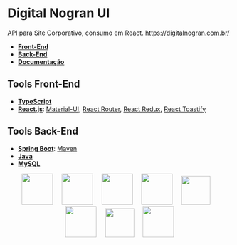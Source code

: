 # Digital Nogran UI
API para Site Corporativo, consumo em React.
https://digitalnogran.com.br/

- [**Front-End**](https://github.com/nogran/nogran-site)
- [**Back-End**](https://github.com/nogran/nogran-site-backend)
- [**Documentação**](https://nogran-site.herokuapp.com/)

## Tools Front-End
- [**TypeScript**](https://www.typescriptlang.org/)
- [**React.js**](https://reactjs.org/): [Material-UI](https://mui.com/), [React Router](https://reactrouter.com/), [React Redux](https://react-redux.js.org/), [React Toastify](https://www.npmjs.com/package/react-toastify)

## Tools Back-End
- [**Spring Boot**](https://spring.io/): [Maven](https://maven.apache.org/)
- [**Java**](https://www.java.com/en/)
- [**MySQL**](https://www.mysql.com/)

<div align="center">
<img src="https://cdn.jsdelivr.net/gh/devicons/devicon/icons/spring/spring-original-wordmark.svg" width="70" height="70">
&nbsp;
&nbsp;
<img src="https://cdn.jsdelivr.net/gh/devicons/devicon/icons/java/java-original-wordmark.svg" width="70" height="70">
&nbsp;
&nbsp;
<img src="https://cdn.jsdelivr.net/gh/devicons/devicon/icons/mysql/mysql-original-wordmark.svg" width="70" height="70">
&nbsp;
&nbsp;
<img src="https://cdn.jsdelivr.net/gh/devicons/devicon/icons/react/react-original-wordmark.svg" width="70" height="70">
&nbsp;
&nbsp;
<img src="https://cdn.jsdelivr.net/gh/devicons/devicon/icons/typescript/typescript-original.svg" width="65" height="65">
&nbsp;
&nbsp;
<img src="https://cdn.jsdelivr.net/gh/devicons/devicon/icons/html5/html5-original-wordmark.svg" height="70" height="70">
&nbsp;
&nbsp;
<img src="https://cdn.jsdelivr.net/gh/devicons/devicon/icons/javascript/javascript-original.svg" width="65" height="65">
&nbsp;
&nbsp;
<img src="https://cdn.jsdelivr.net/gh/devicons/devicon/icons/css3/css3-original-wordmark.svg" width="70" height="70">
</div>
